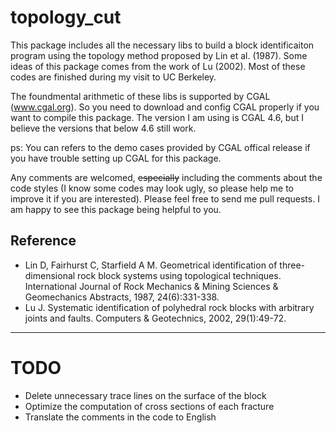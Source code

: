 # topology_cut

This package includes all the necessary libs to build a block identificaiton program using the topology method proposed by Lin et al. (1987). Some ideas of this package comes from the work of Lu (2002). Most of these codes are finished during my visit to UC Berkeley.

The foundmental arithmetic of these libs is supported by CGAL (www.cgal.org). So you need to download and config CGAL properly if you want to compile this package. The version I am using is CGAL 4.6, but I believe the versions that below 4.6 still work.

ps: You can refers to the demo cases provided by CGAL offical release if you have trouble setting up CGAL for this package.

Any comments are welcomed, ~~especially~~ including the comments about the code styles (I know some codes may look ugly, so please help me to improve it if you are interested). Please feel free to send me pull requests. I am happy to see this package being helpful to you.

## Reference
* Lin D, Fairhurst C, Starfield A M. Geometrical identification of three-dimensional rock block systems using topological techniques. International Journal of Rock Mechanics & Mining Sciences & Geomechanics Abstracts, 1987, 24(6):331-338.
* Lu J. Systematic identification of polyhedral rock blocks with arbitrary joints and faults. Computers & Geotechnics, 2002, 29(1):49-72.

---
# TODO
* Delete unnecessary trace lines on the surface of the block
* Optimize the computation of cross sections of each fracture
* Translate the comments in the code to English

